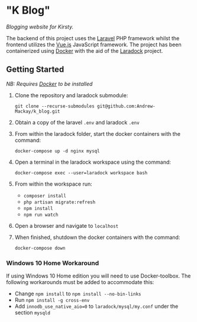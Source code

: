 # "K Blog"

*Blogging website for Kirsty.*

The backend of this project uses the [Laravel](https://laravel.com/) PHP framework whilst the frontend utilizes the [Vue.js](https://vuejs.org/) JavaScript framework. The project has been containerized using [Docker](https://www.docker.com/) with the aid of the [Laradock](https://laradock.io/) project.

## Getting Started

*NB: Requires [Docker](https://www.docker.com/) to be installed*

1) Clone the repository and laradock submodule:

    `git clone --recurse-submodules git@github.com:Andrew-Mackay/k_blog.git`

2) Obtain a copy of the laravel `.env` and laradock `.env`

3) From within the laradock folder, start the docker containers with the command:

     `docker-compose up -d nginx mysql`

4) Open a terminal in the laradock workspace using the command: 

    `docker-compose exec --user=laradock workspace bash`

5) From within the workspace run:
    - `composer install`
    - `php artisan migrate:refresh`
    - `npm install`
    - `npm run watch`

6) Open a browser and navigate to `localhost`

7) When finished, shutdown the docker containers with the command: 

    `docker-compose down`

### Windows 10 Home Workaround

If using Windows 10 Home edition you will need to use Docker-toolbox. The following workarounds must be added to accommodate this:

- Change `npm install` to `npm install --no-bin-links`
- Run `npm install -g cross-env`
- Add `innodb_use_native_aio=0` to `laradock/mysql/my.conf` under the section `mysqld`
